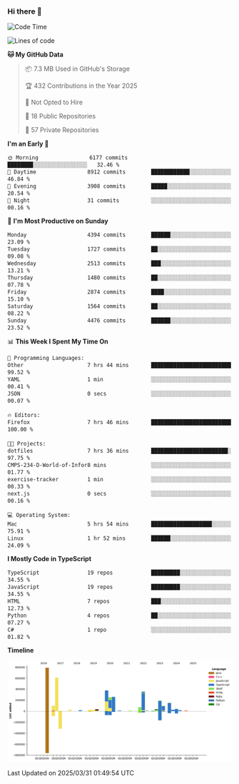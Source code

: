 ### Hi there 👋

<!--
**Clumsy-Coder/Clumsy-Coder** is a ✨ _special_ ✨ repository because its `README.md` (this file) appears on your GitHub profile.

Here are some ideas to get you started:

- 🔭 I’m currently working on ...
- 🌱 I’m currently learning ...
- 👯 I’m looking to collaborate on ...
- 🤔 I’m looking for help with ...
- 💬 Ask me about ...
- 📫 How to reach me: ...
- 😄 Pronouns: ...
- ⚡ Fun fact: ...
-->

<!-- anmol098/waka-readme-stats -->
<!--START_SECTION:waka-->
![Code Time](http://img.shields.io/badge/Code%20Time-1%2C231%20hrs%2026%20mins-blue)

![Lines of code](https://img.shields.io/badge/From%20Hello%20World%20I%27ve%20Written-3.5%20million%20lines%20of%20code-blue)

**🐱 My GitHub Data** 

> 📦 7.3 MB Used in GitHub's Storage 
 > 
> 🏆 432 Contributions in the Year 2025
 > 
> 🚫 Not Opted to Hire
 > 
> 📜 18 Public Repositories 
 > 
> 🔑 57 Private Repositories 
 > 
**I'm an Early 🐤** 

```text
🌞 Morning                6177 commits        ████████░░░░░░░░░░░░░░░░░   32.46 % 
🌆 Daytime                8912 commits        ████████████░░░░░░░░░░░░░   46.84 % 
🌃 Evening                3908 commits        █████░░░░░░░░░░░░░░░░░░░░   20.54 % 
🌙 Night                  31 commits          ░░░░░░░░░░░░░░░░░░░░░░░░░   00.16 % 
```
📅 **I'm Most Productive on Sunday** 

```text
Monday                   4394 commits        ██████░░░░░░░░░░░░░░░░░░░   23.09 % 
Tuesday                  1727 commits        ██░░░░░░░░░░░░░░░░░░░░░░░   09.08 % 
Wednesday                2513 commits        ███░░░░░░░░░░░░░░░░░░░░░░   13.21 % 
Thursday                 1480 commits        ██░░░░░░░░░░░░░░░░░░░░░░░   07.78 % 
Friday                   2874 commits        ████░░░░░░░░░░░░░░░░░░░░░   15.10 % 
Saturday                 1564 commits        ██░░░░░░░░░░░░░░░░░░░░░░░   08.22 % 
Sunday                   4476 commits        ██████░░░░░░░░░░░░░░░░░░░   23.52 % 
```


📊 **This Week I Spent My Time On** 

```text
💬 Programming Languages: 
Other                    7 hrs 44 mins       █████████████████████████   99.52 % 
YAML                     1 min               ░░░░░░░░░░░░░░░░░░░░░░░░░   00.41 % 
JSON                     0 secs              ░░░░░░░░░░░░░░░░░░░░░░░░░   00.07 % 

🔥 Editors: 
Firefox                  7 hrs 46 mins       █████████████████████████   100.00 % 

🐱‍💻 Projects: 
dotfiles                 7 hrs 36 mins       ████████████████████████░   97.75 % 
CMPS-234-D-World-of-Infor8 mins              ░░░░░░░░░░░░░░░░░░░░░░░░░   01.77 % 
exercise-tracker         1 min               ░░░░░░░░░░░░░░░░░░░░░░░░░   00.33 % 
next.js                  0 secs              ░░░░░░░░░░░░░░░░░░░░░░░░░   00.16 % 

💻 Operating System: 
Mac                      5 hrs 54 mins       ███████████████████░░░░░░   75.91 % 
Linux                    1 hr 52 mins        ██████░░░░░░░░░░░░░░░░░░░   24.09 % 
```

**I Mostly Code in TypeScript** 

```text
TypeScript               19 repos            █████████░░░░░░░░░░░░░░░░   34.55 % 
JavaScript               19 repos            █████████░░░░░░░░░░░░░░░░   34.55 % 
HTML                     7 repos             ███░░░░░░░░░░░░░░░░░░░░░░   12.73 % 
Python                   4 repos             ██░░░░░░░░░░░░░░░░░░░░░░░   07.27 % 
C#                       1 repo              ░░░░░░░░░░░░░░░░░░░░░░░░░   01.82 % 
```



**Timeline**

![Lines of Code chart](https://raw.githubusercontent.com/Clumsy-Coder/Clumsy-Coder/main/assets/bar_graph.png)


 Last Updated on 2025/03/31 01:49:54 UTC
<!--END_SECTION:waka-->
